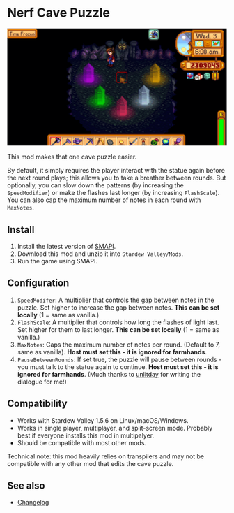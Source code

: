 Nerf Cave Puzzle
=================================

![Crystals gif](NerfCavePuzzle/docs/crystals2.gif)

This mod makes that one cave puzzle easier.

By default, it simply requires the player interact with the statue again before the next round plays; this allows you to take a breather between rounds. But optionally, you can slow down the patterns (by increasing the `SpeedModifier`) or make the flashes last longer (by increasing `FlashScale`). You can also cap the maximum number of notes in eacn round with `MaxNotes`.

## Install

1. Install the latest version of [SMAPI](https://smapi.io).
2. Download this mod and unzip it into `Stardew Valley/Mods`.
3. Run the game using SMAPI.

## Configuration

1. `SpeedModifer`: A multiplier that controls the gap between notes in the puzzle. Set higher to increase the gap between notes. **This can be set locally** (1 = same as vanilla.)
2. `FlashScale`: A multiplier that controls how long the flashes of light last. Set higher for them to last longer. **This can be set locally** (1 = same as vanilla.)
3. `MaxNotes`: Caps the maximum number of notes per round. (Default to 7, same as vanilla). **Host must set this - it is ignored for farmhands**.
4. `PauseBetweenRounds`: If set true, the puzzle will pause between rounds - you must talk to the statue again to continue. **Host must set this - it is ignored for farmhands**. (Much thanks to [unlitday](https://www.nexusmods.com/users/114778613/) for writing the dialogue for me!)

## Compatibility

* Works with Stardew Valley 1.5.6 on Linux/macOS/Windows.
* Works in single player, multiplayer, and split-screen mode. Probably best if everyone installs this mod in multipalyer.
* Should be compatible with most other mods. 

Technical note: this mod heavily relies on transpilers and may not be compatible with any other mod that edits the cave puzzle.

## See also

* [Changelog](NerfCavePuzzle/docs/Changelog.md)
